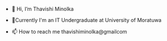 - 👋 Hi, I’m Thavishi Minolka

- 🌱Currently I'm an IT Undergraduate at University of Moratuwa

- 📫 How to reach me thavishiminolka@gmailcom


<!---
thavishiminolka/thavishiminolka is a ✨ special ✨ repository because its `README.md` (this file) appears on your GitHub profile.
You can click the Preview link to take a look at your changes.
--->
